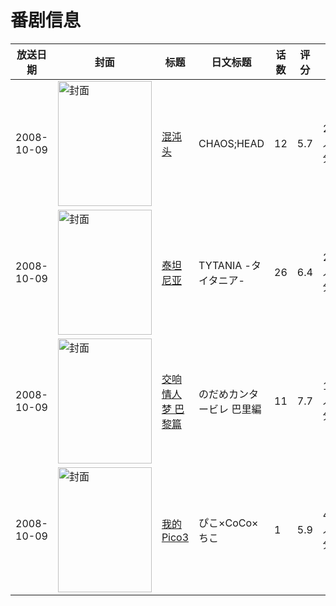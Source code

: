 # 番剧信息

|放送日期|封面|标题|日文标题|话数|评分|评分人数|
|---|---|---|---|---|---|---|
|2008-10-09|<img src="https://lain.bgm.tv/pic/cover/c/17/0c/884_PPxeJ.jpg" alt="封面" style="width:150px;height:200px;object-fit:cover;">|[混沌头](https://bangumi.tv/subject/884)|CHAOS;HEAD|12|5.7|2288人评分|
|2008-10-09|<img src="https://lain.bgm.tv/pic/cover/c/ed/db/1037_2KIY8.jpg" alt="封面" style="width:150px;height:200px;object-fit:cover;">|[泰坦尼亚](https://bangumi.tv/subject/1037)|TYTANIA -タイタニア-|26|6.4|216人评分|
|2008-10-09|<img src="https://lain.bgm.tv/pic/cover/c/36/83/1966_gSCg8.jpg" alt="封面" style="width:150px;height:200px;object-fit:cover;">|[交响情人梦 巴黎篇](https://bangumi.tv/subject/1966)|のだめカンタービレ 巴里編|11|7.7|1624人评分|
|2008-10-09|<img src="https://bangumi.tv/img/no_icon_subject.png" alt="封面" style="width:150px;height:200px;object-fit:cover;">|[我的Pico3](https://bangumi.tv/subject/7962)|ぴこ×CoCo×ちこ|1|5.9|429人评分|
